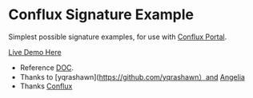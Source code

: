 # Conflux Signature Example

Simplest possible signature examples, for use with [Conflux Portal](https://portal.conflux-chain.org/).

[Live Demo Here](https://yumingyuan.github.io/Portal_dapp/)

* Reference [DOC](https://zh-hans.developer.conflux-chain.org/).
* Thanks to [yqrashawn](https://github.com/yqrashawn）and [Angelia](https://github.com/angelia-yuqi-personal)
* Thanks [Conflux](https://confluxnetwork.org/)
